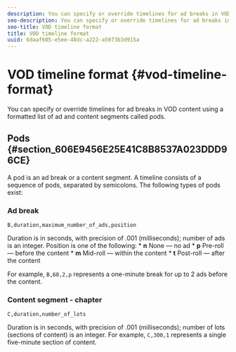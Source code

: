 ```yaml
---
description: You can specify or override timelines for ad breaks in VOD content using a formatted list of ad and content segments called pods.
seo-description: You can specify or override timelines for ad breaks in VOD content using a formatted list of ad and content segments called pods.
seo-title: VOD timeline format
title: VOD timeline format
uuid: 6daaf605-e5ee-48dc-a222-a5973b3d915a
---
```


# VOD timeline format {#vod-timeline-format}

You can specify or override timelines for ad breaks in VOD content using a formatted list of ad and content segments called pods.

## Pods {#section_606E9456E25E41C8B8537A023DDD96CE}

A pod is an ad break or a content segment. A timeline consists of a sequence of pods, separated by semicolons. The following types of pods exist:

### Ad break

  ```
  B,duration,maximum_number_of_ads,position
  ```

  Duration is in seconds, with precision of .001 (milliseconds); number of ads is an integer. Position is one of the following: 
    * **n** None — no ad
    * **p** Pre-roll — before the content
    * **m** Mid-roll — within the content
    * **t** Post-roll — after the content

  For example, `B,60,2,p` represents a one-minute break for up to 2 ads before the content.

### Content segment - chapter

  ```
  C,duration,number_of_lots
  ```

  Duration is in seconds, with precision of .001 (milliseconds); number of lots (sections of content) is an integer. For example, `C,300,1` represents a single five-minute section of content.